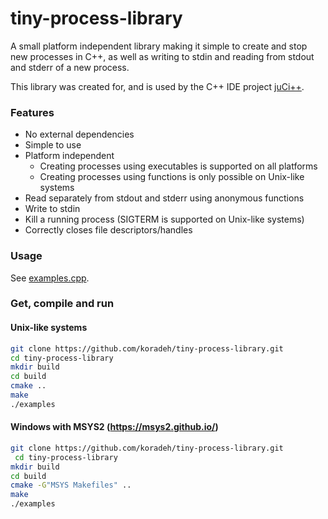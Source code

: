 # tiny-process-library
A small platform independent library making it simple to create and stop new processes in C++, as well as writing to stdin and reading from stdout and stderr of a new process.

This library was created for, and is used by the C++ IDE project [juCi++](https://gitlab.com/cppit/jucipp).

### Features
* No external dependencies
* Simple to use
* Platform independent
  * Creating processes using executables is supported on all platforms
  * Creating processes using functions is only possible on Unix-like systems
* Read separately from stdout and stderr using anonymous functions
* Write to stdin
* Kill a running process (SIGTERM is supported on Unix-like systems)
* Correctly closes file descriptors/handles

### Usage
See [examples.cpp](examples.cpp).

### Get, compile and run

#### Unix-like systems
```sh
git clone https://github.com/koradeh/tiny-process-library.git
cd tiny-process-library
mkdir build
cd build
cmake ..
make
./examples
```

#### Windows with MSYS2 (https://msys2.github.io/)
```sh
git clone https://github.com/koradeh/tiny-process-library.git
 cd tiny-process-library
mkdir build
cd build
cmake -G"MSYS Makefiles" ..
make
./examples
```
